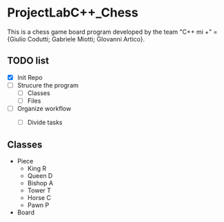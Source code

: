 # ProjectLabC++_Chess

This is a chess game board program developed by the team "C++ mi +" = {Giulio Codutti; Gabriele Miotti; GIovanni Artico}.


## TODO list

- [x] Init Repo
- [ ] Strucure the program
  - [ ] Classes
  - [ ] Files
- [ ] Organize workflow
  - [ ] Divide tasks


## Classes
- Piece
  - King   R
  - Queen  D
  - Bishop A
  - Tower  T
  - Horse  C
  - Pawn   P
- Board
